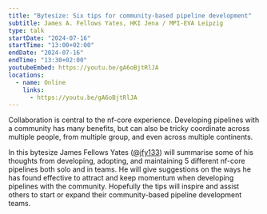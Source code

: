 ```yaml
---
title: "Bytesize: Six tips for community-based pipeline development"
subtitle: James A. Fellows Yates, HKI Jena / MPI-EVA Leipzig
type: talk
startDate: "2024-07-16"
startTime: "13:00+02:00"
endDate: "2024-07-16"
endTime: "13:30+02:00"
youtubeEmbed: https://youtu.be/gA6oBjtRlJA
locations:
  - name: Online
    links:
      - https://youtu.be/gA6oBjtRlJA
---
```


Collaboration is central to the nf-core experience.
Developing pipelines with a community has many benefits, but can also be tricky coordinate across multiple people, from multiple group, and even across multiple continents.

In this bytesize James Fellows Yates ([@jfy133](https://github.com/jfy133)) will summarise some of his thoughts from developing, adopting, and maintaining 5 different nf-core pipelines both solo and in teams.
He will give suggestions on the ways he has found effective to attract and keep momentum when developing pipelines with the community.
Hopefully the tips will inspire and assist others to start or expand their community-based pipeline development teams.
